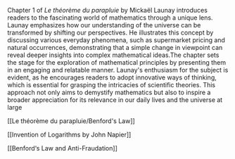 
Chapter 1 of _Le théorème du parapluie_ by Mickaël Launay introduces readers to the fascinating world of mathematics through a unique lens. Launay emphasizes how our understanding of the universe can be transformed by shifting our perspectives. He illustrates this concept by discussing various everyday phenomena, such as supermarket pricing and natural occurrences, demonstrating that a simple change in viewpoint can reveal deeper insights into complex mathematical ideas.The chapter sets the stage for the exploration of mathematical principles by presenting them in an engaging and relatable manner. Launay's enthusiasm for the subject is evident, as he encourages readers to adopt innovative ways of thinking, which is essential for grasping the intricacies of scientific theories. This approach not only aims to demystify mathematics but also to inspire a broader appreciation for its relevance in our daily lives and the universe at large

[[Le théorème du parapluie/Benford's Law]]


[[Invention of Logarithms by John Napier]]

[[Benford‘s Law and Anti-Fraudation]]



